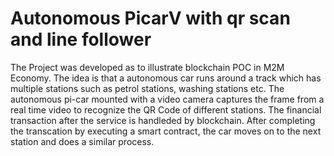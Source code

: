 # Autonomous PicarV with qr scan and line follower

The Project was developed as to illustrate blockchain POC in M2M Economy. The idea is that a autonomous car runs around a track which has multiple stations such as petrol stations, washing stations etc. The autonomous pi-car mounted with a video camera captures the frame from a real time video to recognize the QR Code of different stations. The financial transaction after the service is handleded by blockchain. After completing the transcation by executing a smart contract, the car moves on to the next station and does a similar process.

